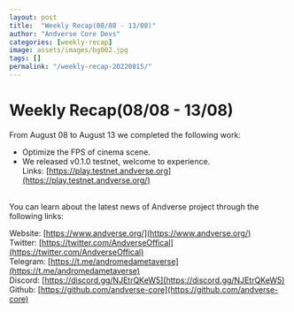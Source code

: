 ```yaml
---
layout: post
title:  "Weekly Recap(08/08 - 13/08)"
author: "Andverse Core Devs"
categories: [weekly-recap]
image: assets/images/bg002.jpg
tags: []
permalink: "/weekly-recap-20220815/"
---
```


# Weekly Recap(08/08 - 13/08)

From August 08 to August 13 we completed the following work:


- Optimize the FPS of cinema scene. 
- We released v0.1.0 testnet, welcome to experience. <br/>Links: [https://play.testnet.andverse.org](https://play.testnet.andverse.org/)


<br/>
You can learn about the latest news of Andverse project through the following links:  

Website: [https://www.andverse.org/](https://www.andverse.org/)  
Twitter: [https://twitter.com/AndverseOffical](https://twitter.com/AndverseOffical)  
Telegram: [https://t.me/andromedametaverse](https://t.me/andromedametaverse)  
Discord: [https://discord.gg/NJEtrQKeW5](https://discord.gg/NJEtrQKeW5)  
Github: [https://github.com/andverse-core](https://github.com/andverse-core)  